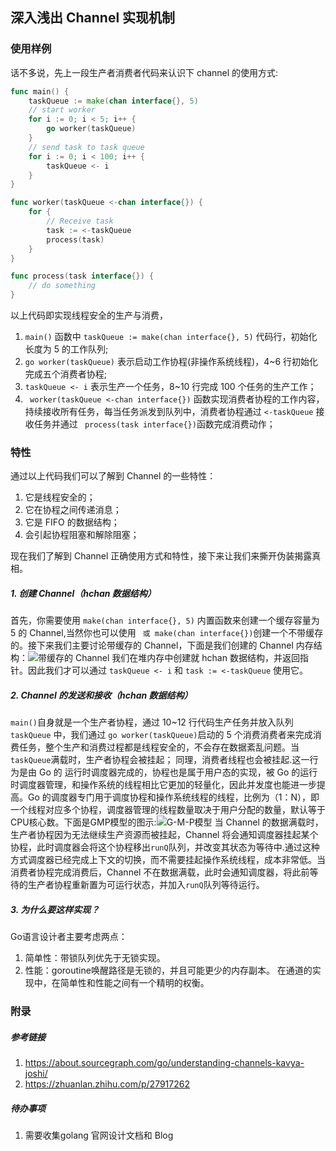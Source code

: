 ## 深入浅出 Channel 实现机制
### 使用样例
话不多说，先上一段生产者消费者代码来认识下 channel 的使用方式:
```Go
func main() {
	taskQueue := make(chan interface{}, 5)
	// start worker
	for i := 0; i < 5; i++ {
		go worker(taskQueue)
	}
	// send task to task queue
	for i := 0; i < 100; i++ {
		taskQueue <- i
	}
}

func worker(taskQueue <-chan interface{}) {
	for {
		// Receive task
		task := <-taskQueue
		process(task)
	}
}

func process(task interface{}) {
	// do something
}
```
以上代码即实现线程安全的生产与消费，
1. `main()` 函数中 `taskQueue := make(chan interface{}, 5)` 代码行，初始化长度为 5 的工作队列;
2. `go worker(taskQueue)` 表示启动工作协程(非操作系统线程)，4~6 行初始化完成五个消费者协程;
3. `taskQueue <- i` 表示生产一个任务，8~10 行完成 100 个任务的生产工作；
4. ` worker(taskQueue <-chan interface{})` 函数实现消费者协程的工作内容，持续接收所有任务，每当任务派发到队列中，消费者协程通过 `<-taskQueue` 接收任务并通过 ` process(task interface{})`函数完成消费动作；

### 特性

通过以上代码我们可以了解到 Channel 的一些特性：
1. 它是线程安全的；
2. 它在协程之间传递消息；
3. 它是 FIFO 的数据结构；
4. 会引起协程阻塞和解除阻塞；

现在我们了解到 Channel 正确使用方式和特性，接下来让我们来撕开伪装揭露真相。

##### 1. 创建 Channel（hchan 数据结构）

首先，你需要使用 `make(chan interface{}, 5)` 内置函数来创建一个缓存容量为 5 的 Channel,当然你也可以使用 ` 或 make(chan interface{})`创建一个不带缓存的。接下来我们主要讨论带缓存的 Channel，下面是我们创建的 Channel 内存结构：![带缓存的 Channel]( https://images.contentful.com/le3mxztn6yoo/65EmHei252GgU8CoWUag0S/45204cd810750733d6dbbb9a3f60c1a6/Selection_059.png)
我们在堆内存中创建就 hchan 数据结构，并返回指针。因此我们才可以通过 `taskQueue <- i` 和 `task := <-taskQueue` 使用它。

##### 2. Channel 的发送和接收（hchan 数据结构）
`main()`自身就是一个生产者协程，通过 10~12 行代码生产任务并放入队列 `taskQueue` 中，我们通过 `go worker(taskQueue)`启动的 5
个消费消费者来完成消费任务，整个生产和消费过程都是线程安全的，不会存在数据紊乱问题。当`taskQueue`满载时，生产者协程会被挂起；
同理，消费者线程也会被挂起.这一行为是由 Go 的 运行时调度器完成的，协程也是属于用户态的实现，被 Go
的运行时调度器管理，和操作系统的线程相比它更加的轻量化，因此并发度也能进一步提高。Go
的调度器专门用于调度协程和操作系统线程的线程，比例为（1：N），即一个线程对应多个协程，调度器管理的线程数量取决于用户分配的数量，默认等于CPU核心数。下面是GMP模型的图示:![G-M-P模型](https://images.contentful.com/le3mxztn6yoo/16s9byzycQoyCoyyC6OUKy/1d67eb5b8de87a2a14eaf47219573820/Selection_061.png)
当 Channel 的数据满载时，生产者协程因为无法继续生产资源而被挂起，Channel 将会通知调度器挂起某个协程，此时调度器会将这个协程移出`runQ`队列，并改变其状态为等待中.通过这种方式调度器已经完成上下文的切换，而不需要挂起操作系统线程，成本非常低。当消费者协程完成消费后，Channel 不在数据满载，此时会通知调度器，将此前等待的生产者协程重新置为可运行状态，并加入`runQ`队列等待运行。

##### 3. 为什么要这样实现？
Go语言设计者主要考虑两点：
1. 简单性：带锁队列优先于无锁实现。
2. 性能：goroutine唤醒路径是无锁的，并且可能更少的内存副本。
在通道的实现中，在简单性和性能之间有一个精明的权衡。

### 附录
##### 参考链接
1. https://about.sourcegraph.com/go/understanding-channels-kavya-joshi/
2. https://zhuanlan.zhihu.com/p/27917262

##### 待办事项
1. 需要收集golang 官网设计文档和 Blog

